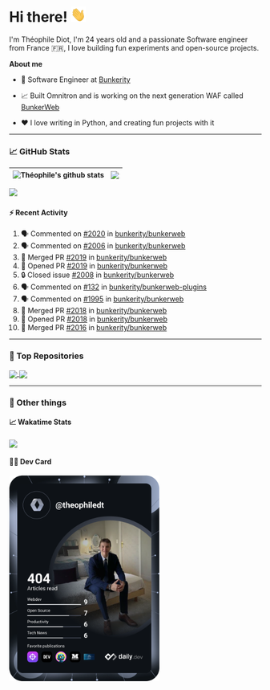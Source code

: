# Hi there! <img src="./wave.gif" width="30px" height="30px" />

I'm Théophile Diot, I'm 24 years old and a passionate Software engineer from France 🇫🇷, I love building fun experiments and open-source projects.

**About me**

- 💼 Software Engineer at [Bunkerity](https://www.bunkerity.com/)

- 📈 Built Omnitron and is working on the next generation WAF called [BunkerWeb](https://www.bunkerweb.io)

- ❤️ I love writing in Python, and creating fun projects with it

---

### 📈 GitHub Stats

| <img align="center" src="https://github-readme-stats.vercel.app/api?username=TheophileDiot&show_icons=true&include_all_commits=true&theme=algolia&hide_border=true&rank_icon=github" alt="Théophile's github stats" /> | <img align="center" src="https://github-readme-stats.vercel.app/api/top-langs/?username=TheophileDiot&layout=compact&theme=algolia&hide_border=true" /> |
| ---------------------------------------------------------------------------------------------------------------------------------------------------------------------------------------------------------------------- | ------------------------------------------------------------------------------------------------------------------------------------------------------- |

![](https://github-readme-activity-graph.vercel.app/graph?username=TheophileDiot&theme=tokyo-night)

#### :zap: Recent Activity

<!--START_SECTION:activity-->
1. 🗣 Commented on [#2020](https://github.com/bunkerity/bunkerweb/issues/2020#issuecomment-2673780108) in [bunkerity/bunkerweb](https://github.com/bunkerity/bunkerweb)
2. 🗣 Commented on [#2006](https://github.com/bunkerity/bunkerweb/issues/2006#issuecomment-2671516794) in [bunkerity/bunkerweb](https://github.com/bunkerity/bunkerweb)
3. 🎉 Merged PR [#2019](https://github.com/bunkerity/bunkerweb/pull/2019) in [bunkerity/bunkerweb](https://github.com/bunkerity/bunkerweb)
4. 💪 Opened PR [#2019](https://github.com/bunkerity/bunkerweb/pull/2019) in [bunkerity/bunkerweb](https://github.com/bunkerity/bunkerweb)
5. 🔒 Closed issue [#2008](https://github.com/bunkerity/bunkerweb/issues/2008) in [bunkerity/bunkerweb](https://github.com/bunkerity/bunkerweb)
6. 🗣 Commented on [#132](https://github.com/bunkerity/bunkerweb-plugins/issues/132#issuecomment-2670927348) in [bunkerity/bunkerweb-plugins](https://github.com/bunkerity/bunkerweb-plugins)
7. 🗣 Commented on [#1995](https://github.com/bunkerity/bunkerweb/issues/1995#issuecomment-2670920927) in [bunkerity/bunkerweb](https://github.com/bunkerity/bunkerweb)
8. 🎉 Merged PR [#2018](https://github.com/bunkerity/bunkerweb/pull/2018) in [bunkerity/bunkerweb](https://github.com/bunkerity/bunkerweb)
9. 💪 Opened PR [#2018](https://github.com/bunkerity/bunkerweb/pull/2018) in [bunkerity/bunkerweb](https://github.com/bunkerity/bunkerweb)
10. 🎉 Merged PR [#2016](https://github.com/bunkerity/bunkerweb/pull/2016) in [bunkerity/bunkerweb](https://github.com/bunkerity/bunkerweb)
<!--END_SECTION:activity-->

---

### 🔧 Top Repositories

<a href="https://github.com/bunkerity/bunkerweb">
  <img align="center" src="https://github-readme-stats.vercel.app/api/pin/?username=Bunkerity&repo=bunkerweb&theme=algolia" />
</a>
<a href="https://github.com/TheophileDiot/Omnitron">
  <img align="center" src="https://github-readme-stats.vercel.app/api/pin/?username=TheophileDiot&repo=Omnitron&theme=algolia" />
</a>

---

### 🎉 Other things

#### 📈 Wakatime Stats

<a href="https://wakatime.com/@theophile_bunkerity">
  <img align="center" src="https://github-readme-stats.vercel.app/api/wakatime?username=3aa5ce41-c253-43d9-8441-a721e446a45f&layout=compact&theme=algolia" />
</a>

#### 👨‍💻 Dev Card

<a href="https://app.daily.dev/TheophileDt">
  <img src="./devcard.svg" width="300" alt="Théophile Diot's Dev Card"/>
</a>
